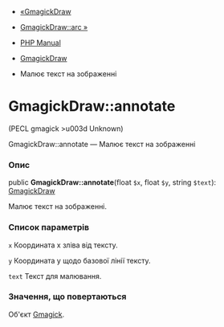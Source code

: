 - [«GmagickDraw](class.gmagickdraw.md)
- [GmagickDraw::arc »](gmagickdraw.arc.md)

- [PHP Manual](index.md)
- [GmagickDraw](class.gmagickdraw.md)
- Малює текст на зображенні

# GmagickDraw::annotate

(PECL gmagick \>u003d Unknown)

GmagickDraw::annotate — Малює текст на зображенні

### Опис

public **GmagickDraw::annotate**(float `$x`, float `$y`, string
`$text`): [GmagickDraw](class.gmagickdraw.md)

Малює текст на зображенні.

### Список параметрів

`x`
Координата x зліва від тексту.

`y`
Координата y щодо базової лінії тексту.

`text`
Текст для малювання.

### Значення, що повертаються

Об'єкт [Gmagick](class.gmagick.md).
